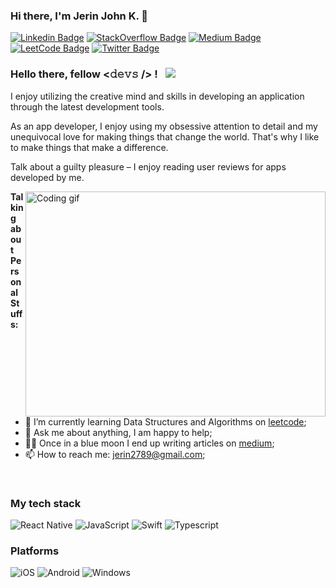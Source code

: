 ### Hi there, I'm Jerin John K. 👋

[![Linkedin Badge](https://img.shields.io/badge/LinkedIn-0e76a8?style=flat-square&logo=Linkedin&logoColor=white)](https://in.linkedin.com/in/jerinjohnk)
[![StackOverflow Badge](https://img.shields.io/badge/Stack%20Overflow-F48224?style=flat-square&logo=StackOverflow&logoColor=white)](https://stackoverflow.com/users/2898399/jerin)
[![Medium Badge](https://img.shields.io/badge/Medium-12100E.svg?&style=for-square&logo=medium&logoColor=white)](https://medium.com/@jerinjohnk)
[![LeetCode Badge](https://img.shields.io/badge/LeetCode-FFA116?style=flat-square&logo=leetcode&logoColor=white)](https://leetcode.com/jerinjohnk)
[![Twitter Badge](https://img.shields.io/badge/Twitter-00acee?style=flat-square&logo=Twitter&logoColor=white)](https://twitter.com/jerinjohnk)


### **Hello there, fellow** <𝚍𝚎𝚟𝚜 /> ! &nbsp; ![](https://visitor-badge.glitch.me/badge?page_id=jerinjohnk.jerinjohnk)

I enjoy utilizing the creative mind and skills in developing an application through the latest development tools.

As an app developer, I enjoy using my obsessive attention to detail and my unequivocal love for making things that change the world. That's why I like to make things that make a difference.

Talk about a guilty pleasure – I enjoy reading user reviews for apps developed by me.

<img align="right" alt="Coding gif" src="https://media.giphy.com/media/dWesBcTLavkZuG35MI/giphy.gif" width="480" height="360" />
  

**Talking about Personal Stuffs:**

- 🚀 I’m currently learning Data Structures and Algorithms on [leetcode](https://leetcode.com/jerinjohnk);
- 💬 Ask me about anything, I am happy to help;
- ✍🏻 Once in a blue moon I end up writing articles on [medium](https://medium.com/@jerinjohnk);
- 📫 How to reach me: jerin2789@gmail.com;

</br>

### My tech stack
![React Native](https://img.shields.io/badge/-React%20Native-282C34?style=flat-square&logo=react)
![JavaScript](https://img.shields.io/badge/-JavaScript-F7DF1C?style=flat-square&logo=javascript&logoColor=000000&labelColor=F7DF1C&color=F7DF1C)
![Swift](https://img.shields.io/badge/-Swift-FA7343?style=flat-square&logo=swift&logoColor=ffffff)
![Typescript](https://img.shields.io/badge/-Typescript-3178C6?style=flat-square&logo=typescript&logoColor=ffffff)

### Platforms
![iOS](https://img.shields.io/badge/-iOS-000000?style=flat-square&logo=iOS&logoColor=ffffff)
![Android](https://img.shields.io/badge/-Android-3DDC84?style=flat-square&logo=android&logoColor=ffffff)
![Windows](https://img.shields.io/badge/-Windows-0078D6?style=flat-square&logo=windows&logoColor=ffffff)


<!--
**jerinjohnk/jerinjohnk** is a ✨ _special_ ✨ repository because its `README.md` (this file) appears on your GitHub profile.

Here are some ideas to get you started:

- 🔭 I’m currently working on ...
- 🌱 I’m currently learning ...
- 👯 I’m looking to collaborate on ...
- 🤔 I’m looking for help with ...
- 💬 Ask me about ...
- 📫 How to reach me: ...
- 😄 Pronouns: ...
- ⚡ Fun fact: ...
-->
